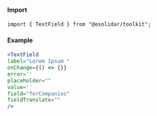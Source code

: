 #### Import
``` html
import { TextField } from "@esolidar/toolkit";
```
#### Example
``` jsx
<TextField 
label="Lorem Ipsum " 
onChange={() => {}}
error='' 
placeholder="" 
value='' 
field="forCompanies" 
fieldTranslate=""
/>
```

